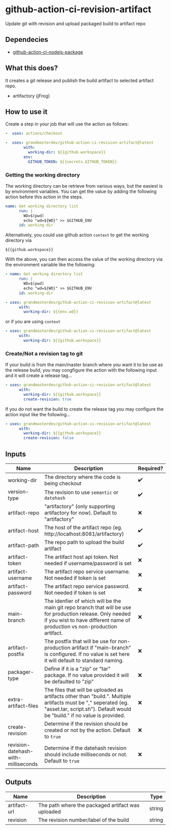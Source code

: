 # github-action-ci-revision-artifact

Update git with revision and upload packaged build to artifact repo

## Dependecies

- [github-action-ci-nodejs-package](https://github.com/grandmasterdev/github-action-ci-nodejs-package)

## What this does?

It creates a git release and publish the build artifact to selected artifact repo.

- artifactory (jFrog)

## How to use it

Create a step in your job that will use the action as follows:

```yaml
-  uses: actions/checkout

-  uses: grandmasterdev/github-action-ci-revision-artifact@latest
        with:
          working-dir: ${{github.workspace}}
        env:
          GITHUB_TOKEN: ${{secrets.GITHUB_TOKEN}}

```

### Getting the working directory

The working directory can be retrieve from various ways, but the easiest is by environment variables.
You can get the value by adding the following action before this action in the steps.

```yaml
name: Get working directory list
      run: |
        WD=$(pwd)
        echo "wd=${WD}" >> $GITHUB_ENV
      id: working-dir

```

Alternatively, you could use github action `context` to get the working directory via

```
${{github.workspace}}
```

With the above, you can then access the value of the working directory via the environment variable like the following:

```yaml
- name: Get working directory list
      run: |
        WD=$(pwd)
        echo "wd=${WD}" >> $GITHUB_ENV
      id: working-dir

- uses: grandmasterdev/github-action-ci-revision-artifact@latest
      with:
        working-dir: ${{env.wd}}
```

or if you are using `context`

```yaml
- uses: grandmasterdev/github-action-ci-revision-artifact@latest
      with:
        working-dir: ${{github.workspace}}
```

### Create/Not a revision tag to git

If your build is from the main/master branch where you want it to be use as the release build, you may congfigure the action with the following input and it will create a release tag...

```yaml
- uses: grandmasterdev/github-action-ci-revision-artifact@latest
      with:
        working-dir: ${{github.workspace}}
        create-revision: true
```

If you do not want the build to create the release tag you may configure the action input like the following...

```yaml
- uses: grandmasterdev/github-action-ci-revision-artifact@latest
      with:
        working-dir: ${{github.workspace}}
        create-revision: false
```

## Inputs

| Name                                | Description                                                                                                                                                                                                 | Required?          |
| ----------------------------------- | ----------------------------------------------------------------------------------------------------------------------------------------------------------------------------------------------------------- | ------------------ |
| working-dir                         | The directory where the code is being checkout                                                                                                                                                              | :heavy_check_mark: |
| version-type                        | The revision to use `semantic` or `datehash`                                                                                                                                                                | :heavy_check_mark: |
| artifact-repo                       | "artifactory" (only supporting artifactory for now). Default to "artifactory"                                                                                                                               | :x:                |
| artifact-host                       | The host of the artifact repo (eg. http://localhost:8081/artifactory)                                                                                                                                       | :heavy_check_mark: |
| artifact-path                       | The repo path to upload the build artifact                                                                                                                                                                  | :heavy_check_mark: |
| artifact-token                      | The artifact host api token. Not needed if username/password is set                                                                                                                                         | :x:                |
| artifact-username                   | The artifact repo service username. Not needed if token is set                                                                                                                                              | :x:                |
| artifact-password                   | The artifact repo service password. Not needed if token is set                                                                                                                                              | :x:                |
| main-branch                         | The idenfier of which will be the main git repo branch that will be use for production release. Only needed if you wist to have different name of production vs non-production artifact.                    | :x:                |
| artifact-postfix                    | The postfix that will be use for non-production artifact if "main-branch" is configured. If no value is set here it will default to standard naming.                                                        | :x:                |
| packager-type                       | Define if it is a "zip" or "tar" package. If no value provided it will be defaulted to "zip"                                                                                                                | :x:                |
| extra-artifact-files                | The files that will be uploaded as artifacts other than "build.<extension>". Multiple artifacts must be "," seperated (eg. "asset.tar, script.sh"). Default would be "build.<ext>" if no value is provided. | :x:                |
| create-revision                     | Determine if the revision should be created or not by the action. Default to `true`                                                                                                                         | :x:                |
| revision-datehash-with-milliseconds | Determine if the datehash revision should include milliseconds or not. Default to `true`                                                                                                                    | :x:                |

## Outputs

| Name         | Description                                       | Type   |
| ------------ | ------------------------------------------------- | ------ |
| artifact-url | The path where the packaged artifact was uploaded | string |
| revision     | The revision number/label of the build            | string |
